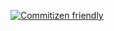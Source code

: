 

[![Commitizen friendly](https://img.shields.io/badge/commitizen-friendly-brightgreen.svg)](http://commitizen.github.io/cz-cli/)
